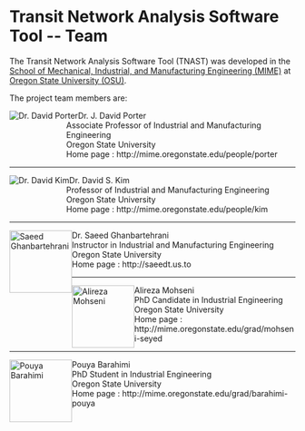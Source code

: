 Transit Network Analysis Software Tool -- Team
=========

The Transit Network Analysis Software Tool (TNAST) was developed in the [School of Mechanical, Industrial, and Manufacturing Engineering (MIME)](http://mime.oregonstate.edu, "MIME home page") at [Oregon State University (OSU)](http://oregonstate.edu, "OSU home page").

The project team members are:

<p><img src="http://mime.oregonstate.edu/sites/mime.oregonstate.edu/files/styles/thumbnail/public/porter-david.jpg" alt="Dr. David Porter" style="float:left;" title="Dr. David Porter">
<span style="margin-left:100px; display:block;">Dr. J. David Porter</span></b>
<span style="margin-left:100px; display:block;">Associate Professor of Industrial and Manufacturing Engineering</span></b>
<span style="margin-left:100px; display:block;">Oregon State University</span></b>
<span style="margin-left:100px; display:block;">Home page : http://mime.oregonstate.edu/people/porter </span></b>
</p>

---
<p><img src="http://mime.oregonstate.edu/sites/mime.oregonstate.edu/files/styles/thumbnail/public/kim-mime.jpg" alt="Dr. David Kim" style="float:left;" title="Dr. David Kim">
<span style="margin-left:100px; display:block;">Dr. David S. Kim</span></b>
<span style="margin-left:100px; display:block;">Professor of Industrial and Manufacturing Engineering</span></b>
<span style="margin-left:100px; display:block;">Oregon State University</span></b>
<span style="margin-left:100px; display:block;">Home page : http://mime.oregonstate.edu/people/kim</span></b>
</p>

---
<img src="http://saeedt.us.to/images/Saeed_Personal.jpg" alt="Saeed Ghanbartehrani" width="110" height="110" style="float:left;" title="Saeed Ghanbartehrani">
<span style="margin-left:100px; display:block;">Dr. Saeed Ghanbartehrani</span></b>
<span style="margin-left:100px; display:block;">Instructor in Industrial and Manufacturing Engineering</span></b>
<span style="margin-left:100px; display:block;">Oregon State University</span></b>
<span style="margin-left:100px; display:block;">Home page : http://saeedt.us.to</span></b>
</p>

---
<p><img width=110 height=110 src="http://mime.oregonstate.edu/sites/mime.oregonstate.edu/files/photos/grad-directory/mohseni-seyed-web.jpg" alt="Alireza Mohseni" style="float:left;" title="Alireza Mohseni">
<span style="margin-left:100px; display:block;">Alireza Mohseni</span></b>
<span style="margin-left:100px; display:block;">PhD Candidate in Industrial Engineering</span></b>
<span style="margin-left:100px; display:block;">Oregon State University</span></b>
<span style="margin-left:100px; display:block;">Home page : http://mime.oregonstate.edu/grad/mohseni-seyed</span></b>
</p>

---
<p><img width=110 height=110 src="http://mime.oregonstate.edu/sites/mime.oregonstate.edu/files/photos/grad-directory/pouya-barahimi-325x325-01.jpg" alt="Pouya Barahimi" style="float:left;" title="Pouya Barahimi">
<span style="margin-left:100px; display:block;">Pouya Barahimi</span></b>
<span style="margin-left:100px; display:block;">PhD Student in Industrial Engineering</span></b>
<span style="margin-left:100px; display:block;">Oregon State University</span></b>
<span style="margin-left:100px; display:block;">Home page : http://mime.oregonstate.edu/grad/barahimi-pouya</span></b>
</p>